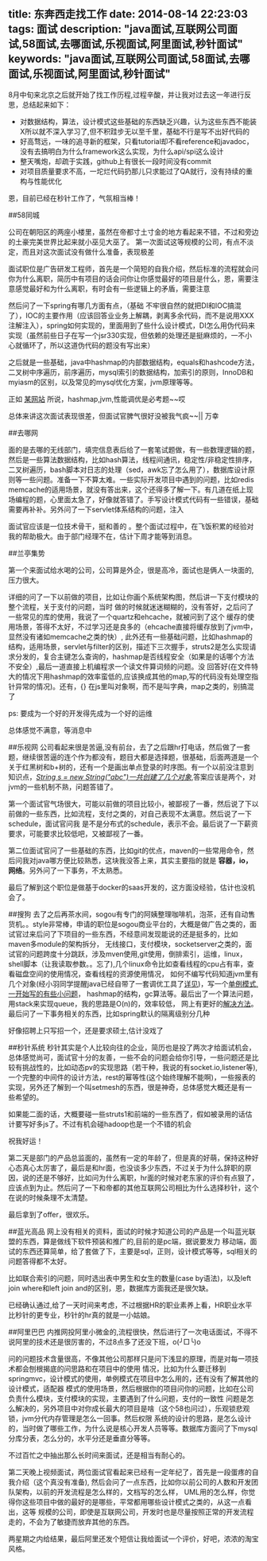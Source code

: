 title: 东奔西走找工作
date: 2014-08-14 22:23:03
tags: 面试
description: "java面试,互联网公司面试,58面试,去哪面试,乐视面试,阿里面试,秒针面试"
keywords: "java面试,互联网公司面试,58面试,去哪面试,乐视面试,阿里面试,秒针面试"
---

8月中旬来北京之后就开始了找工作历程,过程辛酸，并让我对过去这一年进行反思，总结起来如下：

+ 对数据结构，算法，设计模式这些基础的东西缺乏兴趣，认为这些东西不能装X所以就不深入学习了,但不积跬步无以至千里，基础不行是写不出好代码的
+ 好高骛远，一味的追寻新的框架，只看tutorial却不看reference和javadoc，没有去搞明白为什么framework这么实现，为什么api/spi这么设计
+ 整天嘴炮，却疏于实践，github上有很长一段时间没有commit
+ 对项目质量要求不高，一坨烂代码扔那儿只求能过了QA就行，没有持续的重构与性能优化

恩，目前已经在秒针工作了，气氛相当棒！

##58同城

公司在朝阳区的两座小楼里，虽然在帝都寸土寸金的地方看起来不错，不过和旁边的土豪完美世界比起来就小巫见大巫了。
第一次面试这等规模的公司，有点不淡定，而且对这次面试没有做什么准备，表现极差

面试职位是广告研发工程师，首先是一个简短的自我介绍，然后标准的流程就会问你为什么离职，简历中有项目的话会问你让你感觉最好的项目是什么，恩，需要注意感觉最好和为什么离职，有时会有一些逻辑上的矛盾，需要注意

然后问了一下spring有哪几方面有点，（基础 不牢很自然的就把DI和IOC搞混了），IOC的主要作用（应该回答业业务上解耦，剥离多余代码，而不是说用XXX注解注入），spring如何实现的，里面用到了些什么设计模式，DI怎么用伪代码来实现（虽然前些日子在写一个jsr330实现，但依赖的处理还是挺麻烦的，一不小心就循环了，所以这道伪代码的题没有写出来）

之后就是一些基础，java中hashmap的内部数据结构，equals和hashcode方法，二叉树中序遍历，前序遍历，mysql索引的数据结构，加索引的原则，InnoDB和myiasm的区别，以及常见的mysql优化方案，jvm原理等等。

正如 [某网站](http://kanzhun.com) 所说，hashmap,jvm,性能调优是必考题~~哎

总体来讲这次面试表现很差，但面试官脾气很好没被我气疯~~|| 万幸

##去哪网

面的是去哪的无线部门，填完信息表后给了一套笔试题做，有一些数理逻辑的题，然后是一些算法数据结构，比如hash算法，线程间通讯，稳定性/非稳定性排序，二叉树遍历，bash脚本对日志的处理（sed，awk忘了怎么用了），数据库设计原则等一些问题。准备一下不算太难。一些实际开发项目中遇到的问题，比如redis memcache的适用场景，就没有答出来，这个还得多了解一下。有几道在纸上现场编程的题，心里面太急了，好像就答错了。手写设计模式代码有一些错误，基础需要再补补。另外问了一下servlet体系结构的问题，注入

面试官应该是一位技术骨干，挺和善的 。整个面试过程中，在飞饭积累的经验对我的帮助极大。由于部门经理不在，估计下周才能等到消息。

##兰亭集势

第一个来面试给水喝的公司，公司算是外企，很是高冷，面试也是俩人一块面的,压力很大。

详细的问了一下以前做的项目，比如让你画个系统架构图，然后讲一下支付模块的整个流程，关于支付的问题，当时
做的时候就迷迷糊糊的，没有答好，之后问了一些常见的库的使用，我说了一个quartz和ehcache，就被问到了这个
缓存的使用场景，答得不太好，不过学习还是良多的（ehcache直接将缓存放到了jvm中，显然没有诸如memcache之类的快）,
此外还有一些基础问题，比如hashmap的结构，适用场景，servlet与filter的区别，描述下三次握手，struts2是怎么实现请求分发的，复合主键怎么查询的，hashmap是否线程安全（如果是的话哪个方法不安全）,最后一道直接上机编程求一个读文件算词频的问题。没
回答好(在文件特大的情况下用hashmap的效率蛮低的,应该换成其他的map,写的代码没有处理空指针异常的情况)。还有，{} 在js里叫对象啊，而不是叫字典，map之类的，别搞混了

ps: 要成为一个好的开发得先成为一个好的运维

总体感觉不满意，等消息中

##乐视网
公司看起来很是苦逼,没有前台，去了之后跟hr打电话，然后做了一套题，继续很苦逼的连个作为都没有，题目大都是选择题，很基础，后面两道是一个关于红黑树和b+树的，还有一个是画出单点登录的时序图。有一个以前没注意到知识点，*[String s = new String("abc")一共创建了几个对象](http://blog.csdn.net/yuanyuanmmm/article/details/4922587)*,答案应该是两个，对jvm的一些机制不熟，问题答错了。

第一个面试官气场很大，可能以前做的项目比较小，被鄙视了一番，然后说了下以前做的一些东西，比如流程，支付之类的，对自己表现不太满意。然后说了一下schedule，面试官问我
是不是分布式的schedule，表示不会。最后说了一下薪资要求，可能要求比较低吧，又被鄙视了一番。

第二位面试官问了一些基础的东西，比如git的优点，maven的一些常用命令，然后问我对java哪方便比较熟悉，这块我没答上来，其实主要指的就是 **容器，io， 网络**。另外问了一下事务，不太熟悉。

最后了解到这个职位是做基于docker的saas开发的，这方面没经验，估计也没机会了。


##搜狗
去了之后再茶水间，sogou有专门的阿姨整理咖啡机，泡茶，还有自动售货机。。style非常棒，申请的职位是sogou商业平台的，大概是做广告之类的，面试官过来后问了下项目的一些东西，不经意间发现能说的还是挺多的，比如 maven多module的架构拆分，
无线接口，支付模块，socketserver之类的，面试官的问题跨度十分跳跃，涉及mven使用,git使用，倒排索引，运维，linux，shell脚本（让我读取参数。。忘了),几个linux命令比如查看线程的cpu占有率，查看磁盘空间的使用情况，查看线程的资源使用情况，
如何不编写代码知道jvm里有几个对象(经小羽同学提醒java已经自带了一套调优工具了[详见](http://benlocke.blog.163.com/blog/static/213843169201211279461359/))，写一个[单例模式,一开始写的有些小问题](https://code.csdn.net/snippets/455752)，
hashmap的结构，gc算法等。最后出了一个算法问题，用stack来实现queue，我的思路是O(n)的，效率较低，
网上有更好的[解决方法](http://www.cnblogs.com/wanghui9072229/archive/2011/11/22/2259391.html)。最后问了一下事务相关的东西，比如spring默认的隔离级别分几种

好像招聘上只写招一个，还是要求硕士,估计没戏了


##秒针系统
秒针其实是个人比较向往的企业，简历也是投了两次才给面试机会，总体感觉尚可，面试官十分的友善，一些不会的问题会给你引导，一些问题还是比较有挑战性的，比如动态pv的实现思路（若干种，我说的有socket.io,listener等),一个完整的中间件的设计方法，rest的幂等性(这个始终理解不能啊)，一些报表的实现，另外还了解到一个叫setmesh的东西，很是神奇，总体感觉大概还是有一些希望的。

如果能二面的话，大概要碰一些struts1和前端的一些东西了，假如被录用的话估计要写好多js了。不过有机会碰hadoop也是一个不错的机会

祝我好运！

第二天是部门的产品总监面的，虽然有一定的年龄了，但是真的好萌，保持这种好心态真心太厉害了，最后是和hr面，也没谈多少东西，不过关于为什么辞职的原因，说的还是不够好，比如问为什么离职，hr面的时候对老东家的评价有点狠了，应该点到为止。然后问了一下和帝都的其他互联网公司相比为什么选择秒针，这个在说的时候条理不太清楚。

最后拿到了offer，很欢乐。

##蓝光高品
网上没有相关的资料，面试的时候才知道公司的产品是一个叫蓝光联盟的东西，算是做线下软件预装和推广的,目前的是pc端，据说要发力
移动端，面试的东西还算简单，给了套做了下，主要是sql，正则，设计模式等等，sql相关的问题答得都不太好。

比如联合索引的问题，同时选出表中男生和女生的数量(case by语法)，以及left join where和left join and的区别，恩，数据库方面我还是很欠缺。

已经确认通过,给了一天时间来考虑，不过根据HR的职业素养上看，HR职业水平比秒针的更专业，秒针的hr真的就是一小姑娘。

##阿里巴巴
内推网投阿里小微金的,流程很快，然后进行了一次电话面试，不得不说阿里的技术还是很厉害的，不过8点多了还没下班，o(╯□╰)o


问的问题技术含量很高，不像其他公司那样只是问下浅显的原理，而是对每一项技术都会刨根揭底的问思路和在项目中的使用
情况，比如为什么要迁移到springmvc，设计模式的使用，单例模式在项目中怎么用的，还有没有了解其他的设计模式，适配器
模式的使用场景，然后根据你的项目问你的问题，比如在公司负责什么模块，支付模块的实现，主要遇到了什么问题，支付的一致性
问题是怎么解决的，另外项目中对你成长最大的项目是啥（这个58也问过），乐观锁悲观锁，jvm分代内存管理是怎么一回事。然后权限
系统的设计的思路，是怎么设计的，当时做了哪些工作，为什么说是核心开发人员等等。数据库方面问了下mysql分库分表，怎么分的，水平分还是垂直分等等。

不过百忙之中抽出那么长时间来面试，还是相当有耐心的。

第二天晚上视频面试，两位面试官看起来已经有一定年纪了，首先是一段蛋疼的自我介绍（这个真没有准备),
然后会问了一点东西，比如你以前公司的人数和开发团队架构，以前的开发流程是怎么样的，文档写的怎么样，
UML用的怎么样，你觉得你这些项目中做的最好的是哪些，平常都用哪些设计模式之类的，从这一点看出，这等
规模的公司，即使是互联网公司，开发时也是尽量按照正常的开发流程走的，不会为了敏捷而放弃其他的东西。

两星期之内给结果，最后阿里还发个短信让我给面试一个评价，好吧，浓浓的淘宝风格。
